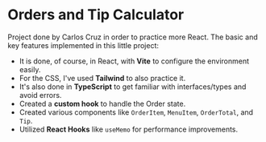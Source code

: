 # Orders and Tip Calculator

Project done by Carlos Cruz in order to practice more React. The basic and key features implemented in this little project:

- It is done, of course, in React, with **Vite** to configure the environment easily.
- For the CSS, I've used **Tailwind** to also practice it.
- It's also done in **TypeScript** to get familiar with interfaces/types and avoid errors.
- Created a **custom hook** to handle the Order state.
- Created various components like `OrderItem`, `MenuItem`, `OrderTotal`, and `Tip`.
- Utilized **React Hooks** like `useMemo` for performance improvements.

